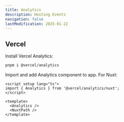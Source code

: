 ```yaml
---
title: Analytics
description: Hosting Events
navigation: false
lastModification: 2025-01-22
---
```



## Vercel

Install Vercel Analytics:

```bash
pnpm i @vercel/analytics
```

Import and add Analytics component to app.  For Nuxt:

```vue
<script setup lang="ts">
import { Analytics } from '@vercel/analytics/nuxt';
</script>

<template>
  <Analytics />
  <NuxtPath />
</template>
```
